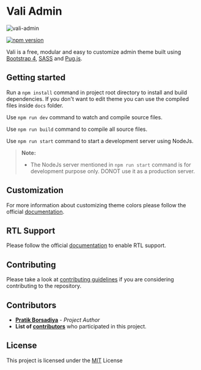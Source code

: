 # Vali Admin

![vali-admin](http://pratikborsadiya.in/blog/vali-admin/vali-admin-banner.gif)

[![npm version](https://badge.fury.io/js/vali-admin.svg)](https://badge.fury.io/js/vali-admin)

Vali is a free, modular and easy to customize admin theme built using [Bootstrap 4](https://getbootstrap.com), [SASS](http://sass-lang.com) and [Pug.js](https://pugjs.org).

## Getting started

Run a `npm install` command in project root directory to install and build dependencies. If you don't want to edit theme you can use the compiled files inside `docs` folder.

Use `npm run dev` command to watch and compile source files.

Use `npm run build` command to compile all source files.

Use `npm run start` command to start a development server using NodeJs.

> **Note:**
> * The NodeJs server mentioned in `npm run start` command is for development purpose only. DONOT use it as a production server.

## Customization
For more information about customizing theme colors please follow the official [documentation](http://pratikborsadiya.in/blog/vali-admin/).

## RTL Support
Please follow the official [documentation](http://pratikborsadiya.in/blog/vali-admin/) to enable RTL support.

## Contributing
Please take a look at [contributing guidelines](CONTRIBUTING.md) if you are considering contributing to the repository.

## Contributors

* **[Pratik Borsadiya](http://pratikborsadiya.in)** - *Project Author*
* **List of [contributors](https://github.com/pratikborsadiya/vali-admin/graphs/contributors)** who participated in this project.

## License

This project is licensed under the [MIT](LICENSE) License

